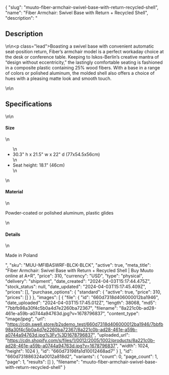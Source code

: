 {
  "slug": "muuto-fiber-armchair-swivel-base-with-return-recycled-shell",
  "name": "Fiber Armchair: Swivel Base with Return + Recycled Shell",
  "description": "<h2>Description</h2>\n<!-- split -->\n<p class=\"lead\">Boasting a swivel base with convenient automatic seat-position return, Fiber’s armchair model is a perfect workaday choice at the desk or conference table. Keeping to Iskos-Berlin’s creative mantra of “design without eccentricity,” the lastingly comfortable seating  is fashioned in a composite plastic containing 25% wood fibers. With a base in a range of colors or polished aluminum, the molded shell also offers a choice of hues with a pleasing matte look and smooth touch.</p>\n<!-- split -->\n<h2>Specifications</h2>\n<!-- split -->\n<h4>Size</h4>\n<ul>\n<li>30.3\" h x 21.5\" w x 22\" d (77x54.5x56cm)</li>\n<li>Seat height: 18.1\" (46cm)</li>\n</ul>\n<h4>Material</h4>\n<p>Powder-coated or polished aluminum, plastic glides</p>\n<h4>Details</h4>\n<p>Made in Poland</p>",
  "sku": "MUU-MFIBASWRF-BLCK-BLCK",
  "active": true,
  "meta_title": "Fiber Armchair: Swivel Base with Return + Recycled Shell | Buy Muuto online at A+R",
  "price": 310,
  "currency": "USD",
  "type": "physical",
  "delivery": "shipment",
  "date_created": "2024-04-03T15:17:44.475Z",
  "stock_status": null,
  "date_updated": "2024-04-03T15:17:45.409Z",
  "prices": [],
  "purchase_options": {
    "standard": {
      "active": true,
      "price": 310,
      "prices": []
    }
  },
  "images": [
    {
      "file": {
        "id": "660d7318d406000012ba1946",
        "date_uploaded": "2024-04-03T15:17:45.012Z",
        "length": 38068,
        "md5": "7bbfb98a30f4c5b0a4d7e2260ba72367",
        "filename": "8a221c0b-ad28-461e-a59b-a0744a94763d.jpg?v=1678796837",
        "content_type": "image/jpeg",
        "url": "https://cdn.swell.store/b2sdemo_test/660d7318d406000012ba1946/7bbfb98a30f4c5b0a4d7e2260ba72367/8a221c0b-ad28-461e-a59b-a0744a94763d.jpg%3Fv%3D1678796837",
        "uploaded_url": "https://cdn.shopify.com/s/files/1/0012/2005/1002/products/8a221c0b-ad28-461e-a59b-a0744a94763d.jpg?v=1678796837",
        "width": 1024,
        "height": 1024
      },
      "id": "660d73198fa1d10012468ad7"
    }
  ],
  "id": "660d731886324a0012a818d2",
  "variants": {
    "count": 0,
    "page_count": 1,
    "page": 1,
    "results": []
  },
  "filename": "muuto-fiber-armchair-swivel-base-with-return-recycled-shell"
}